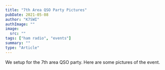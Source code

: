 ```yaml
---
title: "7th Area QSO Party Pictures"
pubDate: 2021-05-08
author: "K7SWI"
authImage: ""
image:
  src: ""
tags: ["ham radio", "events"]
summary: ""
type: "Article"
---
```


We setup for the 7th area QSO party. Here are some pictures of the event.

